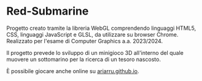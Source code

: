 # Red-Submarine
 
Progetto creato tramite la libreria WebGL comprendendo linguaggi HTML5, CSS, linguaggi JavaScript e GLSL, da utilizzare su browser Chrome. Realizzato per l'esame di Computer Graphics a.a. 2023/2024.

Il progetto prevede lo sviluppo di un minigioco 3D all'interno del quale muovere un sottomarino per la ricerca di un tesoro nascosto.

È possibile giocare anche online su [ariarru.github.io](https://ariarru.github.io/Red-Submarine/proj/index.html).
